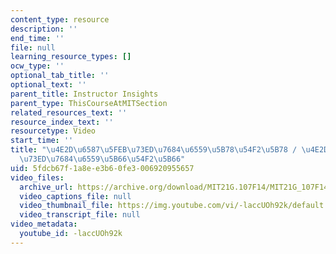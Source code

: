 ```yaml
---
content_type: resource
description: ''
end_time: ''
file: null
learning_resource_types: []
ocw_type: ''
optional_tab_title: ''
optional_text: ''
parent_title: Instructor Insights
parent_type: ThisCourseAtMITSection
related_resources_text: ''
resource_index_text: ''
resourcetype: Video
start_time: ''
title: "\u4E2D\u6587\u5FEB\u73ED\u7684\u6559\u5B78\u54F2\u5B78 / \u4E2D\u6587\u5FEB\
  \u73ED\u7684\u6559\u5B66\u54F2\u5B66"
uid: 5fdcb67f-1a8e-e3b6-0fe3-006920955657
video_files:
  archive_url: https://archive.org/download/MIT21G.107F14/MIT21G_107F14_Philosophy-zh-hans-cmn_300k.mp4
  video_captions_file: null
  video_thumbnail_file: https://img.youtube.com/vi/-laccUOh92k/default.jpg
  video_transcript_file: null
video_metadata:
  youtube_id: -laccUOh92k
---
```

